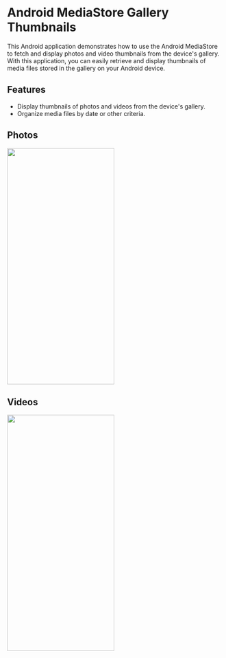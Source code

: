 # Android MediaStore Gallery Thumbnails

This Android application demonstrates how to use the Android MediaStore to fetch and display photos and video thumbnails from the device's gallery. With this application, you can easily retrieve and display thumbnails of media files stored in the gallery on your Android device.

## Features

- Display thumbnails of photos and videos from the device's gallery.
- Organize media files by date or other criteria.

## Photos 
<img src="![1](https://github.com/YoussefMaged766/movie/assets/67120393/449c8f99-b007-4b64-8f34-725b35678bf6)" width="250" height ="550"/>

## Videos 
<img src="![Uploading Screenshot_2023-09-17-22-45-25-77_1a289a9b713e69d271bb37010b9d75ff.jpg" width="250" height ="550"/>

